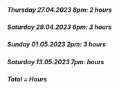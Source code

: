 ##### Thursday 27.04.2023 8pm: 2 hours
##### Saturday 29.04.2023 6pm: 3 hours
##### Sunday 01.05.2023 2pm: 3 hours
##### Saturday 13.05.2023 7pm:  hours


##### Total =  Hours